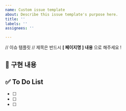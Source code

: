 ```yaml
---
name: Custom issue template
about: Describe this issue template's purpose here.
title: ''
labels: ''
assignees: ''

---
```


// 이슈 템플릿 
// 제목은 반드시 **[ 페이지명 ] 내용** 으로 해주세요 ! 
## 📌 구현 내용

## ✅ To Do List

- [ ]
- [ ]
- [ ]
